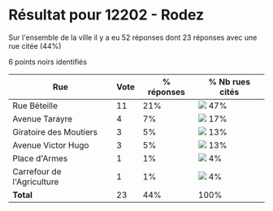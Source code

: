 # Résultat pour 12202 - Rodez

Sur l'ensemble de la ville il y a eu 52 réponses dont 23 réponses avec une rue citée (44%)

6 points noirs identifiés

| Rue | Vote | % réponses | % Nb rues cités|
|-----|------|------------|----------------|
| Rue Béteille | 11 | 21% | <img src="../../img/bar_47.gif" />&nbsp;47%|
| Avenue Tarayre | 4 | 7% | <img src="../../img/bar_17.gif" />&nbsp;17%|
| Giratoire des Moutiers | 3 | 5% | <img src="../../img/bar_13.gif" />&nbsp;13%|
| Avenue Victor Hugo | 3 | 5% | <img src="../../img/bar_13.gif" />&nbsp;13%|
| Place d'Armes | 1 | 1% | <img src="../../img/bar_4.gif" />&nbsp;4%|
| Carrefour de l'Agriculture | 1 | 1% | <img src="../../img/bar_4.gif" />&nbsp;4%|
| **Total** | 23 | 44% | 100%|
